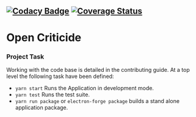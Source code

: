 [![Codacy Badge](https://api.codacy.com/project/badge/Grade/0a0bbe98a1084ad5a470aa995c04e950)](https://www.codacy.com/app/taipan.king/open-criticide?utm_source=github.com&amp;utm_medium=referral&amp;utm_content=rayk/open-criticide&amp;utm_campaign=Badge_Grade) [![Coverage Status](https://coveralls.io/repos/github/rayk/open-criticide/badge.svg?branch=master)](https://coveralls.io/github/rayk/open-criticide?branch=master)
---
# Open Criticide

### Project Task
Working with the code base is detailed in the contributing guide. At a top level
the following task have been defined:

- ``yarn start`` Runs the Application in development mode.
- ``yarn test`` Runs the test suite.
- ``yarn run package`` or ``electron-forge package`` builds a stand alone application package.


